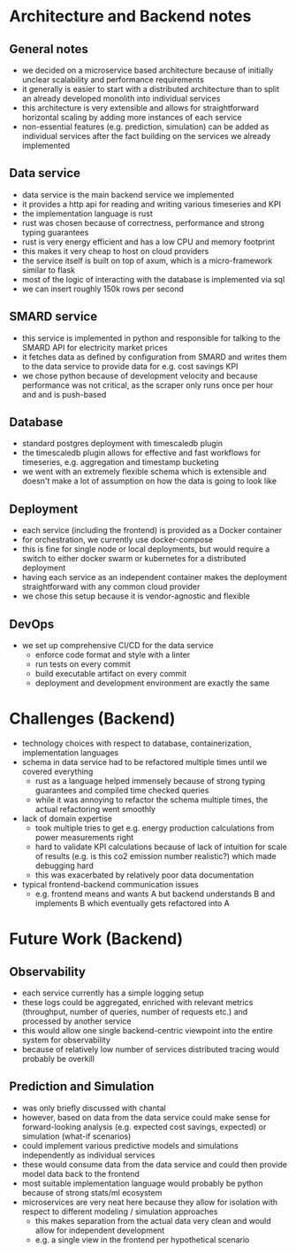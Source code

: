 # Architecture and Backend notes


## General notes

* we decided on a microservice based architecture because of initially unclear scalability and performance requirements
* it generally is easier to start with a distributed architecture than to split an already developed monolith into individual services
* this architecture is very extensible and allows for straightforward horizontal scaling by adding more instances of each service
* non-essential features (e.g. prediction, simulation) can be added as individual services after the fact building on the services we already implemented

## Data service

* data service is the main backend service we implemented
* it provides a http api for reading and writing various timeseries and KPI
* the implementation language is rust
* rust was chosen because of correctness, performance and strong typing guarantees
* rust is very energy efficient and has a low CPU and memory footprint
* this makes it very cheap to host on cloud providers 
* the service itself is built on top of axum, which is a micro-framework similar to flask
* most of the logic of interacting with the database is implemented via sql
* we can insert roughly 150k rows per second

## SMARD service 

* this service is implemented in python and responsible for talking to the SMARD API for electricity market prices
* it fetches data as defined by configuration from SMARD and writes them to the data service to provide data for e.g. cost savings KPI 
* we chose python because of development velocity and because performance was not critical, as the scraper only runs once per hour and and is push-based 


## Database

* standard postgres deployment with timescaledb plugin
* the timescaledb plugin allows for effective and fast workflows for timeseries, e.g. aggregation and timestamp bucketing
* we went with an extremely flexible schema which is extensible and doesn't make a lot of assumption on how the data is going to look like


## Deployment

* each service (including the frontend) is provided as a Docker container
* for orchestration, we currently use docker-compose
* this is fine for single node or local deployments, but would require a switch to either docker swarm or kubernetes for a distributed deployment
* having each service as an independent container makes the deployment straightforward with any common cloud provider
* we chose this setup because it is vendor-agnostic and flexible

## DevOps

* we set up comprehensive CI/CD for the data service
    * enforce code format and style with a linter
    * run tests on every commit
    * build executable artifact on every commit
    * deployment and development environment are exactly the same

# Challenges (Backend)

* technology choices with respect to database, containerization, implementation languages
* schema in data service had to be refactored multiple times until we covered everything
    * rust as a language helped immensely because of strong typing guarantees and compiled time checked queries
    * while it was annoying to refactor the schema multiple times, the actual refactoring went smoothly
* lack of domain expertise  
    * took multiple tries to get e.g. energy production calculations from power measurements right
    * hard to validate KPI calculations because of lack of intuition for scale of results (e.g. is this co2 emission number realistic?) which made debugging hard
    * this was exacerbated by relatively poor data documentation 
* typical frontend-backend communication issues
    * e.g. frontend means and wants A but backend understands B and implements B which eventually gets refactored into A


# Future Work (Backend)

## Observability

* each service currently has a simple logging setup
* these logs could be aggregated, enriched with relevant metrics (throughput, number of queries, number of requests etc.) and processed by another service
* this would allow one single backend-centric viewpoint into the entire system for observability 
* because of relatively low number of services distributed tracing would probably be overkill

## Prediction and Simulation

* was only briefly discussed with chantal
* however, based on data from the data service could make sense for forward-looking analysis (e.g. expected cost savings, expected) or simulation (what-if scenarios)
* could implement various predictive models and simulations independently as individual services
* these would consume data from the data service and could then provide model data back to the frontend
* most suitable implementation language would probably be python because of strong stats/ml ecosystem
* microservices are very neat here because they allow for isolation with respect to different modeling / simulation approaches
    * this makes separation from the actual data very clean and would allow for independent development
    * e.g. a single view in the frontend per hypothetical scenario



